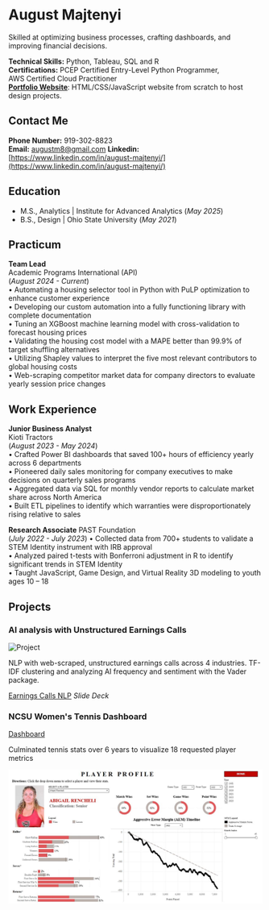 # August Majtenyi
Skilled at optimizing business processes, crafting dashboards, and improving financial decisions.

**Technical Skills:** Python, Tableau, SQL and R   
**Certifications:** PCEP Certified Entry-Level Python Programmer,  
AWS Certified Cloud Practitioner  
[**Portfolio Website**](https://augustmajtenyi.github.io/): HTML/CSS/JavaScript website from scratch to host design projects.


## Contact Me 
**Phone Number:** 919-302-8823  
**Email:** augustm8@gmail.com
**Linkedin:** [https://www.linkedin.com/in/august-majtenyi/](https://www.linkedin.com/in/august-majtenyi/)  

## Education 
- M.S., Analytics | Institute for Advanced Analytics (_May 2025_)
- B.S., Design | Ohio State University (_May 2021_)

## Practicum  
**Team Lead**  
Academic Programs International (API)   
(_August 2024 - Current_)  
• Automating a housing selector tool in Python with PuLP optimization to enhance customer experience  
• Developing our custom automation into a fully functioning library with complete documentation  
• Tuning an XGBoost machine learning model with cross-validation to forecast housing prices  
• Validating the housing cost model with a MAPE better than 99.9% of target shuffling alternatives  
• Utilizing Shapley values to interpret the five most relevant contributors to global housing costs  
• Web-scraping competitor market data for company directors to evaluate yearly session price changes  


## Work Experience
**Junior Business Analyst**           
Kioti Tractors  
(_August 2023 - May 2024_)  
• Crafted Power BI dashboards that saved 100+ hours of efficiency yearly across 6 departments  
• Pioneered daily sales monitoring for company executives to make decisions on quarterly sales programs  
• Aggregated data via SQL for monthly vendor reports to calculate market share across North America  
• Built ETL pipelines to identify which warranties were disproportionately rising relative to sales  

**Research Associate**
PAST Foundation  
(_July 2022 - July 2023_)
• Collected data from 700+ students to validate a STEM Identity instrument with IRB approval  
• Analyzed paired t-tests with Bonferroni adjustment in R to identify significant trends in STEM Identity  
• Taught JavaScript, Game Design, and Virtual Reality 3D modeling to youth ages 10 – 18  


## Projects


### AI analysis with Unstructured Earnings Calls
![Project](./DigitalPortfolio/Pictures/AITextAnalytics.JPG)

NLP with web-scraped, unstructured earnings calls across 4 industries. TF-IDF clustering and analyzing AI frequency and sentiment with the Vader package.

[Earnings Calls NLP](https://docs.google.com/presentation/d/1CUsx_gHMNNeO195B45ehTEtIM6fHCL4NptkPNdBgieM/edit?usp=sharing)
_Slide Deck_


### NCSU Women's Tennis Dashboard
[Dashboard](https://public.tableau.com/app/profile/august.majtenyi/viz/Blue17NCSUTennisDashboard/NCStatePlayerProfiles)

Culminated tennis stats over 6 years to visualize 18 requested player metrics

![Dashboard Player Profiles](Pictures/Dashboard.jpg)



